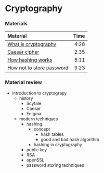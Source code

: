 # Cryptography


### Materials
| Material | Time |
|:---------|-----:|
| [What is cryptography](https://youtu.be/Kf9KjCKmDcU) | 4:28 |
| [Caesar cipher](https://youtu.be/sMOZf4GN3oc) | 2:35 |
| [How hashing works](https://youtu.be/b4b8ktEV4Bg) | 8:11 |
| [How not to store password](https://youtu.be/8ZtInClXe1Q) | 9:23 |


### Material review
- Introduction to cryptograpy
    - history
        - Scytale
        - Caesar
        - Enigma
    - modern techniques
        - hashing
            - concept
                - hash tables
                - good and bad hash algorithm
            - hashing in cryptography
        - public key
        - RSA
        - openSSL
        - password storing techniques




